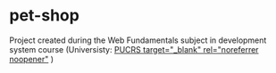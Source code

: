 # pet-shop
Project created during the Web Fundamentals subject in development system course (Universisty: <a href="https://portal.pucrs.br/">PUCRS target="_blank" rel="noreferrer noopener"</a> )
